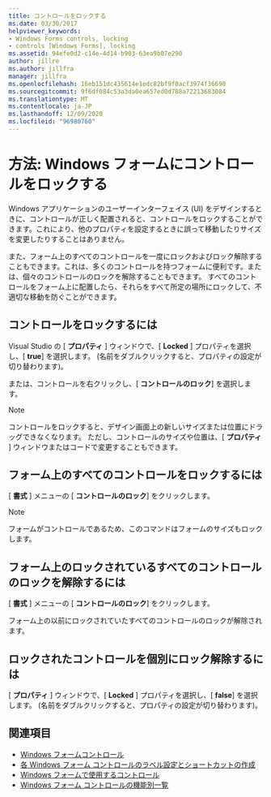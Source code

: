 ```yaml
---
title: コントロールをロックする
ms.date: 03/30/2017
helpviewer_keywords:
- Windows Forms controls, locking
- controls [Windows Forms], locking
ms.assetid: 94efe0d2-c14e-4d14-b903-63ea9b07e290
author: jillre
ms.author: jillfra
manager: jillfra
ms.openlocfilehash: 16eb151dc435614e1edc82bf9f0acf3974f36690
ms.sourcegitcommit: 9f6df084c53a3da0ea657ed0d708a72213683084
ms.translationtype: MT
ms.contentlocale: ja-JP
ms.lasthandoff: 12/09/2020
ms.locfileid: "96980760"
---
```

# <a name="how-to-lock-controls-to-windows-forms"></a>方法: Windows フォームにコントロールをロックする

Windows アプリケーションのユーザーインターフェイス (UI) をデザインするときに、コントロールが正しく配置されると、コントロールをロックすることができます。これにより、他のプロパティを設定するときに誤って移動したりサイズを変更したりすることはありません。

また、フォーム上のすべてのコントロールを一度にロックおよびロック解除することもできます。これは、多くのコントロールを持つフォームに便利です。または、個々のコントロールのロックを解除することもできます。 すべてのコントロールをフォーム上に配置したら、それらをすべて所定の場所にロックして、不適切な移動を防ぐことができます。

## <a name="to-lock-a-control"></a>コントロールをロックするには

Visual Studio の [ **プロパティ** ] ウィンドウで、[ **Locked** ] プロパティを選択し、[ **true**] を選択します。 (名前をダブルクリックすると、プロパティの設定が切り替わります)。

または、コントロールを右クリックし、[ **コントロールのロック**] を選択します。

> [!NOTE]
> コントロールをロックすると、デザイン画面上の新しいサイズまたは位置にドラッグできなくなります。 ただし、コントロールのサイズや位置は、[ **プロパティ** ] ウィンドウまたはコードで変更することもできます。

## <a name="to-lock-all-the-controls-on-a-form"></a>フォーム上のすべてのコントロールをロックするには

[ **書式** ] メニューの [ **コントロールのロック**] をクリックします。

> [!NOTE]
> フォームがコントロールであるため、このコマンドはフォームのサイズもロックします。

## <a name="to-unlock-all-locked-controls-on-a-form"></a>フォーム上のロックされているすべてのコントロールのロックを解除するには

[ **書式** ] メニューの [ **コントロールのロック**] をクリックします。

フォーム上の以前にロックされていたすべてのコントロールのロックが解除されます。

## <a name="to-unlock-locked-controls-individually"></a>ロックされたコントロールを個別にロック解除するには

[ **プロパティ** ] ウィンドウで、[ **Locked** ] プロパティを選択し、[ **false**] を選択します。 (名前をダブルクリックすると、プロパティの設定が切り替わります)。

## <a name="see-also"></a>関連項目

- [Windows フォームコントロール](index.md)
- [各 Windows フォーム コントロールのラベル設定とショートカットの作成](labeling-individual-windows-forms-controls-and-providing-shortcuts-to-them.md)
- [Windows フォームで使用するコントロール](controls-to-use-on-windows-forms.md)
- [Windows フォーム コントロールの機能別一覧](windows-forms-controls-by-function.md)
